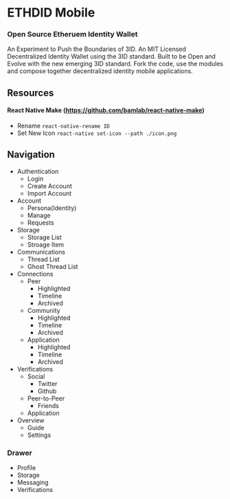# ETHDID Mobile

### Open Source Etheruem Identity Wallet

An Experiment to Push the Boundaries of 3ID. An MIT Licensed Decentralized Identity Wallet using the 3ID standard. Built to be Open and Evolve with the new emerging 3ID standard. Fork the code, use the modules and compose together decentralized identity mobile applications.

## Resources

#### React Native Make (https://github.com/bamlab/react-native-make)

- Rename `react-native-rename ID`
- Set New Icon `react-native set-icon --path ./icon.png`

## Navigation

- Authentication
  - Login
  - Create Account
  - Import Account
- Account
  - Persona(Identity)
  - Manage
  - Requests
- Storage
  - Storage List
  - Stroage Item
- Communications
  - Thread List
  - Ghost Thread List
- Connections
  - Peer
    - Highlighted
    - Timeline
    - Archived
  - Community
    - Highlighted
    - Timeline
    - Archived
  - Application
    - Highlighted
    - Timeline
    - Archived
- Verifications
  - Social
    - Twitter
    - Github
  - Peer-to-Peer
    - Friends
  - Application
- Overview
  - Guide
  - Settings

### Drawer

- Profile
- Storage
- Messaging
- Verifications
